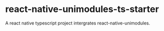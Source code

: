 # react-native-unimodules-ts-starter
A react native typescript project intergrates react-native-unimodules.
